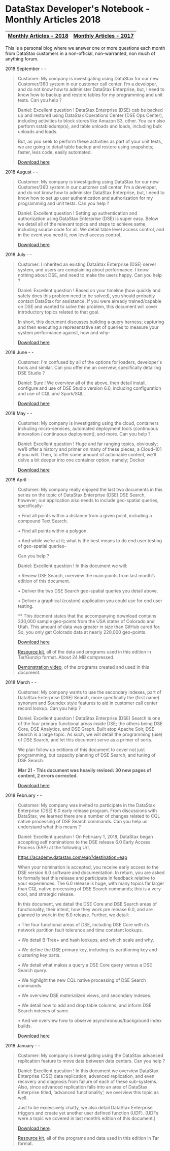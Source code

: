 DataStax Developer's Notebook - Monthly Articles 2018
===================

| **[Monthly Articles - 2018](https://github.com/farrell0/DataStax-Developers-Notebook/blob/master/README.md)** | **[Monthly Articles - 2017](https://github.com/farrell0/DataStax-Developers-Notebook/blob/master/2017/README.md)** |
|-------------------------|--------------------------|

This is a personal blog where we answer one or more questions each month from DataStax customers in a non-official, non-warranted, non much of anything forum. 

2018 September - - 

>Customer: My company is investigating using DataStax for our new Customer/360 system in our 
>customer call center. I’m a developer, and do not know how to administer DataStax Enterprise, 
>but, I need to know how to backup and restore tables for my programming and unit tests. Can 
>you help ?
>
>Daniel: Excellent question ! DataStax Enterprise (DSE) cab be backed up and restored using 
>DataStax Operations Center (DSE Ops Center), including activities to block stores like Amazon 
>S3, other. You can also perform sstabledump(s), and table unloads and loads, including bulk 
>unloads and loads.
>
>But, as you seek to perform these activities as part of your unit tests, we are going to detail 
>table backup and restore using snapshots; faster, less code, easily automated.
>
>[Download here](https://github.com/farrell0/DataStax-Developers-Notebook/blob/master/DDN_2018_21_Backup%20and%20Recovery.pdf)
>

2018 August - -

>Customer: My company is investigating using DataStax for our new Customer/360 system in our 
>customer call center. I’m a developer, and do not know how to administer DataStax Enterprise, 
>but, I need to know how to set up user authentication and authorization for my programming 
>and unit tests. Can you help ?
>
>Daniel: Excellent question ! Setting up authentication and authorization using DataStax 
>Enterprise (DSE) is super easy. Below we detail all of the relevant topics and steps to 
>achieve same, including source code for all. We detail table level access control, and in 
>the event you need it, row level access control.
>
>[Download here](https://github.com/farrell0/DataStax-Developers-Notebook/blob/master/DDN_2018_20_Security.pdf)
>

2018 July - -

>Customer: I inherited an existing DataStax Enterprise (DSE) server system, and users are 
>complaining about performance. I know nothing about DSE, and need to make the users happy. 
>Can you help ?
>
>Daniel: Excellent question ! Based on your timeline (how quickly and safely does this problem 
>need to be solved), you should probably contact DataStax for assistance. If you were already 
>trained/capable on DSE and wanted to solve this problem, this document will cover introductory 
>topics related to that goal.
>
>In short, this document discusses building a query harness; capturing and then executing a 
>representative set of queries to measure your system performance against, how and why-
>
>[Download here](https://github.com/farrell0/DataStax-Developers-Notebook/blob/master/DDN_2018_19_QueryHarness.pdf)
>

2018 June - -

>Customer: I'm confused by all of the options for loaders, developer's tools and similar. 
>Can you offer me an overvew, specifically detailing DSE Studio ?
>
>Daniel: Sure ! We overview all of the above, then detail install, configure and use of
>DSE Studio version 6.0, including configuration and use of CQL and Spark/SQL.
>
>[Download here](https://github.com/farrell0/DataStax-Developers-Notebook/blob/master/DDN_2018_18_Studio.pdf)
>

2018 May - -

>Customer: My company is investigating using the cloud, containers including micro-services, 
>automated deployment tools (continuous innovation / continuous deployment), and more. Can you 
>help ?
>
>Daniel: Excellent question ! Huge and far ranging topics, obviously; we’ll offer a history 
>and primer on many of these pieces, a Cloud-101 if you will. Then, to offer some amount of 
>actionable content, we’ll delve a bit deeper into one container option, namely; Docker.
>
>[Download here](https://github.com/farrell0/DataStax-Developers-Notebook/blob/master/DDN_2018_17_Docker.pdf)
>

2018 April - -

>Customer: My company really enjoyed the last two documents in this series on the topic of 
>DataStax Enterprise (DSE) DSE Search, however; our application also needs to include geo-spatial 
>queries, specifically-
>
>• Find all points within a distance from a given point, including a compound Text Search.
>
>• Find all points within a polygon.
>
>• And while we’re at it; what is the best means to do end user testing of geo-spatial queries-
>
>Can you help ?
>
>Daniel: Excellent question ! In this document we will:
>
>• Review DSE Search, overview the main points from last month’s edition of this document.
>
>• Deliver the two DSE Search geo-spatial queries you detail above.
>
>• Deliver a graphical (custom) application you could use for end user testing.
>
>** This docment states that the accompanying download contains 330,000 sample
>geo-points from the USA states of Colorado and Utah. This amount of data was 
>greater in size than GitHub cared for. So, you only get Colorado data at nearly
>220,000 geo-points.
>
>[Download here](https://github.com/farrell0/DataStax-Developers-Notebook/blob/master/DDN_2018_16_Spatial.pdf)
>
>[Resource kit](https://github.com/farrell0/DataStax-Developers-Notebook/blob/master/DDN_2018_16_Spatial.tar.gz), all of the data and programs used in this edition in Tar/Gunzip format. About 24 MB compressed.
>
>[Demonstration video](https://youtu.be/kF3IjwVyBtI), of the programs created and used in this document.
>

2018 March - -

>Customer: My company wants to use the secondary indexes, part of DataStax Enterprise (DSE) 
>Search, more specfically the (first name) synonym and Soundex style features to aid in 
>customer call center record lookup. Can you help ?
>
>Daniel: Excellent question ! DataStax Enterprise (DSE) Search is one of the four primary 
>functional areas inside DSE; the others being DSE Core, DSE Analytics, and DSE Graph. 
>Built atop Apache Solr, DSE Search is a large topic. As such, we will detail the programming 
>(use) of DSE Search, and let this document serve as a primer of sorts.
>
>We plan follow up editions of this document to cover not just programming, but capacity 
>planning of DSE Search, and tuning of DSE Search.
>
>**Mar 21 - This document was heavily revised: 30 new pages of content, 2 errors corrected.**
>
>[Download here](https://github.com/farrell0/DataStax-Developers-Notebook/blob/master/DDN_2018_15_SearchPrimer.pdf)
>

2018 February - -

>Customer: My company was invited to participate in the DataStax Enterprise (DSE) 6.0 early 
>release program. From discussions with DataStax, we learned there are a number of changes 
>related to CQL native processing of DSE Search commands. Can you help us understand what 
>this means ?
>
>Daniel: Excellent question ! On February 1, 2018, DataStax began accepting self nominations 
>to the DSE release 6.0 Early Access Process (EAP) at the following Url,
>
>https://academy.datastax.com/eap?destination=eap
>
>When your nomination is accepted, you receive early access to the DSE version 6.0 software 
>and documentation. In return, you are asked to formally test this release and participate 
>in feedback relative to your experiences. The 6.0 release is huge, with many topics far 
>larger than CQL native processing of DSE Search commands; this is a very cool, and strategic 
>release.
>
>In this document, we detail the DSE Core and DSE Search areas of functionality, their intent, 
>how they work pre release 6.0, and are planned to work in the 6.0 release. Further, we detail:
>
>• The four functional areas of DSE, including DSE Core with its network partition fault tolerance and time constant lookups.
>
>• We detail B-Tree+ and hash lookups, and which scale and why.
>
>• We define the DSE primary key, including its partitioning key and clustering key parts.
>
>• We detail what makes a query a DSE Core query versus a DSE Search query.
>
>• We highlight the new CQL native processing of DSE Search commands.
>
>• We overview DSE materialized views, and secondary indexes.
>
>• We detail how to add and drop table columns, and inform DSE Search indexes of same.
>
>• And we overview how to observe asynchronous/background index builds.
>
>[Download here](https://github.com/farrell0/DataStax-Developers-Notebook/blob/master/DDN_2018_14_CQL-Search.pdf)
>

2018 January - -

>Customer: My company is investigating using the DataStax advanced replication feature to 
>move data between data centers. Can you help ?
>
>Daniel:
>Excellent question ! In this document we overview DataStax Enterprise (DSE) data replication, 
>advanced replication, and even recovery and diagnosis from failure of each of these sub-systems. 
>Also, since advanced replication falls into an area of DataStax Enterprise titled, ‘advanced 
>functionality’, we overview this topic as well.
>
>Just to be excessively chatty, we also detail DataStax Enterprise triggers and create yet 
>another user defined function (UDF). (UDFs were a topic we covered in last month’s edition of 
>this document.)
>
>[Download here](https://github.com/farrell0/DataStax-Developers-Notebook/blob/master/DDN_2018_13_AdvRep.pdf).
>
>[Resource kit](https://github.com/farrell0/DataStax-Developers-Notebook/blob/master/DDN_2018_13_AdvRep.tar),
>all of the programs and data used in this edition in Tar format.
>



